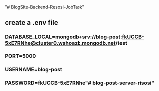 
"# BlogSite-Backend-Resosi-JobTask" 


##  create a .env file

### DATABASE_LOCAL=mongodb+srv://blog-post:fkUCCB-5xE7RNhe@cluster0.wshoazk.mongodb.net/test

### PORT=5000

### USERNAME=blog-post
### PASSWORD=fkUCCB-5xE7RNhe"# blog-post-server-risosi" 
